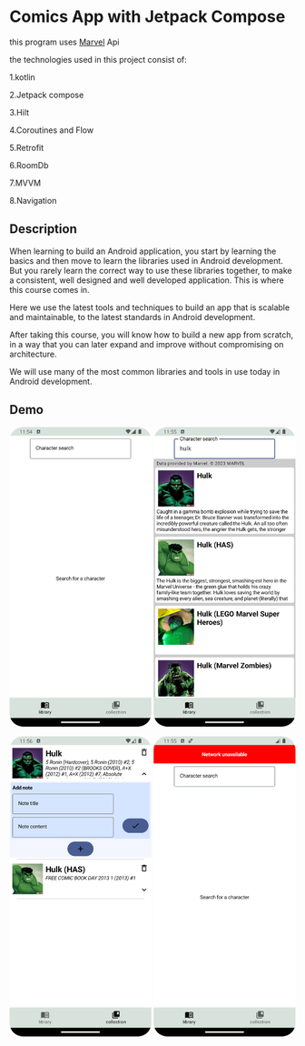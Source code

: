 # Comics App with Jetpack Compose

this program uses [Marvel](https://developer.marvel.com/) Api


the technologies used in this project consist of:

1.kotlin

2.Jetpack compose 

3.Hilt

4.Coroutines and Flow 

5.Retrofit

6.RoomDb

7.MVVM

8.Navigation

## Description

When learning to build an Android application, you start by learning the basics and then move to learn the libraries used in Android development. But you rarely learn the correct way to use these libraries together, to make a consistent, well designed and well developed application. This is where this course comes in.

Here we use the latest tools and techniques to build an app that is scalable and maintainable, to the latest standards in Android development.

After taking this course, you will know how to build a new app from scratch, in a way that you can later expand and improve without compromising on architecture.

We will use many of the most common libraries and tools in use today in Android development.


## Demo

<img src="images/comic1.png" width="250"/> <img src="images/comic2.png" width="250"/>

<img src="images/comic3.png" width="250"/> <img src="images/comic4.png" width="250"/>

